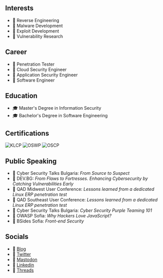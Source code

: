 ## Interests

- :dart: Reverse Engineering
- :dart: Malware Development
- :dart: Exploit Development
- :dart: Vulnerability Research

## Career

- :pushpin: Penetration Tester
- :pushpin: Cloud Security Engineer
- :pushpin: Application Security Engineer
- :pushpin: Software Engineer

## Education

- :mortar_board: Master's Degree in Information Security
- :mortar_board: Bachelor's Degree in Software Engineering

## Certifications

![KLCP](https://api.accredible.com/v1/frontend/credential_website_embed_image/badge/94532864)
![OSWP](https://api.accredible.com/v1/frontend/credential_website_embed_image/badge/90115689)
![OSCP](https://api.accredible.com/v1/frontend/credential_website_embed_image/badge/84692809)

## Public Speaking

- :loudspeaker: Cyber Security Talks Bulgaria: *From Source to Suspect*
- :loudspeaker: DEV.BG: *From Flaws to Fortresses. Enhancing Cybersecurity by Catching Vulnerabilities Early*
- :loudspeaker: QAD Midwest User Conference: *Lessons learned from a dedicated Linux ERP penetration test*
- :loudspeaker: QAD Southeast User Conference: *Lessons learned from a dedicated Linux ERP penetration test*
- :loudspeaker: Cyber Security Talks Bulgaria: *Cyber Security Purple Teaming 101*
- :loudspeaker: OWASP Sofia: *Why Hackers Love JavaScript?*
- :loudspeaker: BSides Sofia: *Front-end Security*

## Socials

- :busts_in_silhouette: [Blog](https://blog.martinstnv.com)
- :busts_in_silhouette: [Twitter](https://twitter.com/martinstnv)
- :busts_in_silhouette: [Mastodon](https://infosec.exchange/@martinstnv)
- :busts_in_silhouette: [Linkedin](https://bg.linkedin.com/in/martinstnv)
- :busts_in_silhouette: [Threads](https://www.threads.net/@martinstnv)
